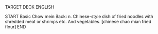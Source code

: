 TARGET DECK
ENGLISH

START
Basic
Chow mein
Back: n. Chinese-style dish of fried noodles with shredded meat or shrimps etc. And vegetables. [chinese chao mian fried flour]
END
